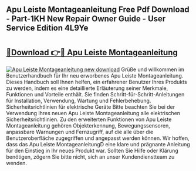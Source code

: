 ## Apu Leiste Montageanleitung Free Pdf Download - Part-1KH New Repair Owner Guide - User Service Edition 4L9Ye

# <h2><a href="http://df6sdj.blite.top/?on=Apu+Leiste+Montageanleitung">🔗Download 👉🔴 Apu Leiste Montageanleitung</a></h2>

[![Apu Leiste Montageanleitung new download](https://i.imgur.com/lujVjoI.png)](http://df6sdj.blite.top/?on=Apu+Leiste+Montageanleitung)
Grüße und willkommen im Benutzerhandbuch für Ihr neu erworbenes Apu Leiste Montageanleitung. Dieses Handbuch soll Ihnen helfen, ein erfahrener Benutzer Ihres Produkts zu werden, indem es eine detaillierte Erläuterung seiner Merkmale, Funktionen und Vorteile enthält. Sie finden Schritt-für-Schritt-Anleitungen für Installation, Verwendung, Wartung und Fehlerbehebung. Sicherheitsrichtlinien für elektrische Geräte Bitte beachten Sie bei der Verwendung Ihres neuen Apu Leiste Montageanleitung alle elektrischen Sicherheitsrichtlinien. Zu den erweiterten Funktionen von Apu Leiste Montageanleitung gehören Objekterkennung, Bewegungssensoren, anpassbare Warnungen und Fernzugriff, auf die alle über die Benutzeroberfläche zugegriffen und angepasst werden können. Wir hoffen, dass das Apu Leiste MontageanleitungD eine klare und prägnante Anleitung für den Einstieg in Ihr neues Produkt war. Sollten Sie Hilfe oder Klärung benötigen, zögern Sie bitte nicht, sich an unser Kundendienstteam zu wenden.

